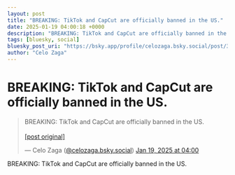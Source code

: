 ```yaml
---
layout: post
title: "BREAKING: TikTok and CapCut are officially banned in the US."
date: 2025-01-19 04:00:18 +0000
description: "BREAKING: TikTok and CapCut are officially banned in the US."
tags: [bluesky, social]
bluesky_post_uri: "https://bsky.app/profile/celozaga.bsky.social/post/3lg2wp73wic2d"
author: "Celo Zaga"
---
```


<h1 class="bluesky-post-title">BREAKING: TikTok and CapCut are officially banned in the US.</h1>


<blockquote class="bluesky-embed" data-bluesky-uri="at://did:plc:lmh6rennptq77inaztnovw4b/app.bsky.feed.post/3lg2wp73wic2d" data-bluesky-embed-color-mode="system">
<p lang="">BREAKING: TikTok and CapCut are officially banned in the US.<br><br><a href="https://bsky.app/profile/celozaga.bsky.social/post/3lg2wp73wic2d">[post original]</a></p>
&mdash; Celo Zaga (<a href="https://bsky.app/profile/did:plc:lmh6rennptq77inaztnovw4b">@celozaga.bsky.social</a>) <a href="https://bsky.app/profile/celozaga.bsky.social/post/3lg2wp73wic2d">Jan 19, 2025 at 04:00</a>
</blockquote>
<script async src="https://embed.bsky.app/static/embed.js" charset="utf-8"></script>


<p class="bluesky-post-description">BREAKING: TikTok and CapCut are officially banned in the US.</p>
